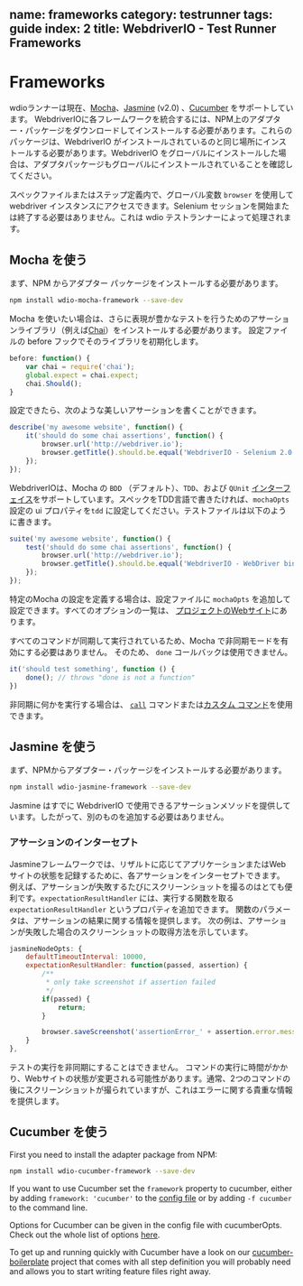 name: frameworks
category: testrunner
tags: guide
index: 2
title: WebdriverIO - Test Runner Frameworks
---

Frameworks
==========

wdioランナーは現在、[Mocha](http://mochajs.org/)、[Jasmine](http://jasmine.github.io/) (v2.0) 、[Cucumber](https://cucumber.io/)  をサポートしています。 WebdriverIOに各フレームワークを統合するには、NPM上のアダプター・パッケージをダウンロードしてインストールする必要があります。これらのパッケージは、WebdriverIO がインストールされているのと同じ場所にインストールする必要があります。WebdriverIO をグローバルにインストールした場合は、アダプタパッケージもグローバルにインストールされていることを確認してください。

スペックファイルまたはステップ定義内で、グローバル変数 `browser` を使用して webdriver インスタンスにアクセスできます。Selenium セッションを開始または終了する必要はありません。これは wdio テストランナーによって処理されます。

## Mocha を使う

まず、NPM からアダプター パッケージをインストールする必要があります。

```sh
npm install wdio-mocha-framework --save-dev
```

Mocha を使いたい場合は、さらに表現が豊かなテストを行うためのアサーションライブラリ（例えば[Chai](http://chaijs.com)）をインストールする必要があります。 設定ファイルの before フックでそのライブラリを初期化します。

```js
before: function() {
    var chai = require('chai');
    global.expect = chai.expect;
    chai.Should();
}
```

設定できたら、次のような美しいアサーションを書くことができます。

```js
describe('my awesome website', function() {
    it('should do some chai assertions', function() {
        browser.url('http://webdriver.io');
        browser.getTitle().should.be.equal('WebdriverIO - Selenium 2.0 javascript bindings for nodejs');
    });
});
```

WebdriverIOは、Mocha の `BDD` （デフォルト）、`TDD`、および `QUnit` [インターフェイス](https://mochajs.org/#interfaces)をサポートしています。スペックをTDD言語で書きたければ、`mochaOpts` 設定の ui プロパティを`tdd` に設定してください。テストファイルは以下のように書きます。

```js
suite('my awesome website', function() {
    test('should do some chai assertions', function() {
        browser.url('http://webdriver.io');
        browser.getTitle().should.be.equal('WebdriverIO - WebDriver bindings for Node.js');
    });
});
```

特定のMocha の設定を定義する場合は、設定ファイルに `mochaOpts` を追加して設定できます。すべてのオプションの一覧は、 [プロジェクトのWebサイト](http://mochajs.org/)にあります。

すべてのコマンドが同期して実行されているため、Mocha で非同期モードを有効にする必要はありません。 そのため、 `done` コールバックは使用できません。


```js
it('should test something', function () {
    done(); // throws "done is not a function"
})
```

非同期に何かを実行する場合は、 [`call`](/api/utility/call.html) コマンドまたは[カスタム コマンド](/guide/usage/customcommands.html)を使用できます。

## Jasmine を使う

まず、NPMからアダプター・パッケージをインストールする必要があります。

```sh
npm install wdio-jasmine-framework --save-dev
```

Jasmine はすでに WebdriverIO で使用できるアサーションメソッドを提供しています。したがって、別のものを追加する必要はありません。

### アサーションのインターセプト

Jasmineフレームワークでは、リザルトに応じてアプリケーションまたはWebサイトの状態を記録するために、各アサーションをインターセプトできます。 例えば、アサーションが失敗するたびにスクリーンショットを撮るのはとても便利です。`expectationResultHandler` には、実行する関数を取る `expectationResultHandler` というプロパティを追加できます。 関数のパラメータは、アサーションの結果に関する情報を提供します。 次の例は、アサーションが失敗した場合のスクリーンショットの取得方法を示しています。

```js
jasmineNodeOpts: {
    defaultTimeoutInterval: 10000,
    expectationResultHandler: function(passed, assertion) {
        /**
         * only take screenshot if assertion failed
         */
        if(passed) {
            return;
        }

        browser.saveScreenshot('assertionError_' + assertion.error.message + '.png');
    }
},
```

テストの実行を非同期にすることはできません。 コマンドの実行に時間がかかり、Webサイトの状態が変更される可能性があります。通常、2つのコマンドの後にスクリーンショットが撮られていますが、これはエラーに関する貴重な情報を提供します。

## Cucumber を使う

First you need to install the adapter package from NPM:

```sh
npm install wdio-cucumber-framework --save-dev
```

If you want to use Cucumber set the `framework` property to cucumber, either by adding `framework: 'cucumber'` to the [config file](/guide/testrunner/configurationfile.html) or by adding `-f cucumber` to the command line.

Options for Cucumber can be given in the config file with cucumberOpts. Check out the whole list of options [here](https://github.com/webdriverio/wdio-cucumber-framework#cucumberopts-options).

To get up and running quickly with Cucumber have a look on our [cucumber-boilerplate](https://github.com/webdriverio/cucumber-boilerplate) project that comes with all step definition you will probably need and allows you to start writing feature files right away.
